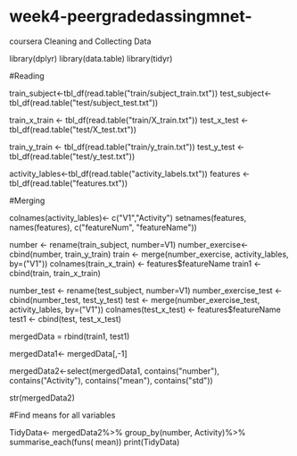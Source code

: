# week4-peergradedassingmnet-
coursera Cleaning and Collecting Data

library(dplyr)
library(data.table)
library(tidyr)


#Reading

train_subject<-tbl_df(read.table("train/subject_train.txt"))
test_subject<-tbl_df(read.table("test/subject_test.txt"))

train_x_train <- tbl_df(read.table("train/X_train.txt"))
test_x_test <- tbl_df(read.table("test/X_test.txt"))

train_y_train <- tbl_df(read.table("train/y_train.txt"))
test_y_test <- tbl_df(read.table("test/y_test.txt"))

activity_lables<-tbl_df(read.table("activity_labels.txt"))
features <- tbl_df(read.table("features.txt"))

#Merging

colnames(activity_lables)<- c("V1","Activity")
setnames(features, names(features), c("featureNum", "featureName"))


number <- rename(train_subject, number=V1)
number_exercise<- cbind(number, train_y_train)
train <- merge(number_exercise, activity_lables, by=("V1"))
colnames(train_x_train) <- features$featureName
train1 <- cbind(train, train_x_train)

number_test <- rename(test_subject, number=V1)
number_exercise_test <- cbind(number_test, test_y_test)
test <- merge(number_exercise_test, activity_lables, by=("V1"))
colnames(test_x_test) <- features$featureName
test1 <- cbind(test, test_x_test)


mergedData = rbind(train1, test1)

mergedData1<- mergedData[,-1]

mergedData2<-select(mergedData1, contains("number"), contains("Activity"), contains("mean"), contains("std"))

str(mergedData2)    

#Find means for all variables
        
TidyData<-  mergedData2%>%
        group_by(number, Activity)%>%
        summarise_each(funs( mean))
print(TidyData)
       

